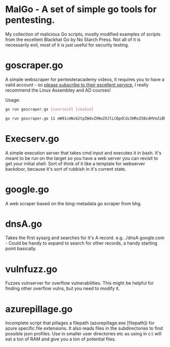 # MalGo - A set of simple go tools for pentesting.
My collection of malicious Go scripts, mostly modified examples of scripts from the excellent Blackhat Go by No Starch Press.
Not all of it is necessarily evil, most of it is just useful for security testing.
# goscraper.go

A simple webscraper for pentesteracademy videos, it requires you to have a valid account - so [please subscribe to their excellent service](https://www.pentesteracademy.com/benefits), I really recommend the Linux Assembley and AD courses! 

Usage:

```sh
go run goscraper.go [courseid] [cookie]

go run goscraper.go 11 eW91cmNvb2tpZWdvZXNoZXJlLCBpdCdzIHRoZSBzdHVmZiBhZnRlciAiU0FDU0lEPSI=

```

# Execserv.go
A simple execution server that takes cmd input and executes it in bash. It's meant to be run on the target so you have a web server you can revisit to get your initial shell. Sort of think of it like a template for webserver backdoor, because it's sort of rubbish in it's current state.

# google.go
A web scraper based on the bing-metadata go scraper from bhg.

# dnsA.go
Takes the first sysarg and searches for it's A record. e.g. ./dnsA google.com - Could be handy to expand to search for other records, a handy starting point basically.

# vulnfuzz.go
Fuzzes vulnserver for overflow vulnerabilities. This might be helpful for finding other overflow vulns, but you need to modify it.

# azurepillage.go
Incomplete script that pillages a filepath (azurepillage.exe [filepath]) for azure specific file extensions. It also reads files in the subdirectories to find possible json profiles. Use in smaller user directories etc as using in c:\ will eat a ton of RAM and give you a ton of potential files.
